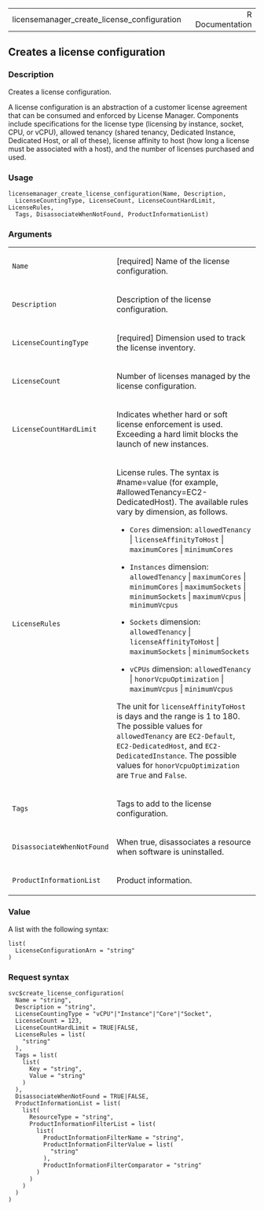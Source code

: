 <table style="width: 100%;">
<tbody>
<tr class="odd">
<td>licensemanager_create_license_configuration</td>
<td style="text-align: right;">R Documentation</td>
</tr>
</tbody>
</table>

## Creates a license configuration

### Description

Creates a license configuration.

A license configuration is an abstraction of a customer license
agreement that can be consumed and enforced by License Manager.
Components include specifications for the license type (licensing by
instance, socket, CPU, or vCPU), allowed tenancy (shared tenancy,
Dedicated Instance, Dedicated Host, or all of these), license affinity
to host (how long a license must be associated with a host), and the
number of licenses purchased and used.

### Usage

    licensemanager_create_license_configuration(Name, Description,
      LicenseCountingType, LicenseCount, LicenseCountHardLimit, LicenseRules,
      Tags, DisassociateWhenNotFound, ProductInformationList)

### Arguments

<table>
<colgroup>
<col style="width: 35%" />
<col style="width: 65%" />
</colgroup>
<tbody>
<tr class="odd">
<td><code
id="licensemanager_create_license_configuration_:_Name">Name</code></td>
<td><p>[required] Name of the license configuration.</p></td>
</tr>
<tr class="even">
<td><code
id="licensemanager_create_license_configuration_:_Description">Description</code></td>
<td><p>Description of the license configuration.</p></td>
</tr>
<tr class="odd">
<td><code
id="licensemanager_create_license_configuration_:_LicenseCountingType">LicenseCountingType</code></td>
<td><p>[required] Dimension used to track the license
inventory.</p></td>
</tr>
<tr class="even">
<td><code
id="licensemanager_create_license_configuration_:_LicenseCount">LicenseCount</code></td>
<td><p>Number of licenses managed by the license configuration.</p></td>
</tr>
<tr class="odd">
<td><code
id="licensemanager_create_license_configuration_:_LicenseCountHardLimit">LicenseCountHardLimit</code></td>
<td><p>Indicates whether hard or soft license enforcement is used.
Exceeding a hard limit blocks the launch of new instances.</p></td>
</tr>
<tr class="even">
<td><code
id="licensemanager_create_license_configuration_:_LicenseRules">LicenseRules</code></td>
<td><p>License rules. The syntax is #name=value (for example,
#allowedTenancy=EC2-DedicatedHost). The available rules vary by
dimension, as follows.</p>
<ul>
<li><p><code>Cores</code> dimension: <code>allowedTenancy</code> |
<code>licenseAffinityToHost</code> | <code>maximumCores</code> |
<code>minimumCores</code></p></li>
<li><p><code>Instances</code> dimension: <code>allowedTenancy</code> |
<code>maximumCores</code> | <code>minimumCores</code> |
<code>maximumSockets</code> | <code>minimumSockets</code> |
<code>maximumVcpus</code> | <code>minimumVcpus</code></p></li>
<li><p><code>Sockets</code> dimension: <code>allowedTenancy</code> |
<code>licenseAffinityToHost</code> | <code>maximumSockets</code> |
<code>minimumSockets</code></p></li>
<li><p><code>vCPUs</code> dimension: <code>allowedTenancy</code> |
<code>honorVcpuOptimization</code> | <code>maximumVcpus</code> |
<code>minimumVcpus</code></p></li>
</ul>
<p>The unit for <code>licenseAffinityToHost</code> is days and the range
is 1 to 180. The possible values for <code>allowedTenancy</code> are
<code>EC2-Default</code>, <code>EC2-DedicatedHost</code>, and
<code>EC2-DedicatedInstance</code>. The possible values for
<code>honorVcpuOptimization</code> are <code>True</code> and
<code>False</code>.</p></td>
</tr>
<tr class="odd">
<td><code
id="licensemanager_create_license_configuration_:_Tags">Tags</code></td>
<td><p>Tags to add to the license configuration.</p></td>
</tr>
<tr class="even">
<td><code
id="licensemanager_create_license_configuration_:_DisassociateWhenNotFound">DisassociateWhenNotFound</code></td>
<td><p>When true, disassociates a resource when software is
uninstalled.</p></td>
</tr>
<tr class="odd">
<td><code
id="licensemanager_create_license_configuration_:_ProductInformationList">ProductInformationList</code></td>
<td><p>Product information.</p></td>
</tr>
</tbody>
</table>

### Value

A list with the following syntax:

    list(
      LicenseConfigurationArn = "string"
    )

### Request syntax

    svc$create_license_configuration(
      Name = "string",
      Description = "string",
      LicenseCountingType = "vCPU"|"Instance"|"Core"|"Socket",
      LicenseCount = 123,
      LicenseCountHardLimit = TRUE|FALSE,
      LicenseRules = list(
        "string"
      ),
      Tags = list(
        list(
          Key = "string",
          Value = "string"
        )
      ),
      DisassociateWhenNotFound = TRUE|FALSE,
      ProductInformationList = list(
        list(
          ResourceType = "string",
          ProductInformationFilterList = list(
            list(
              ProductInformationFilterName = "string",
              ProductInformationFilterValue = list(
                "string"
              ),
              ProductInformationFilterComparator = "string"
            )
          )
        )
      )
    )
